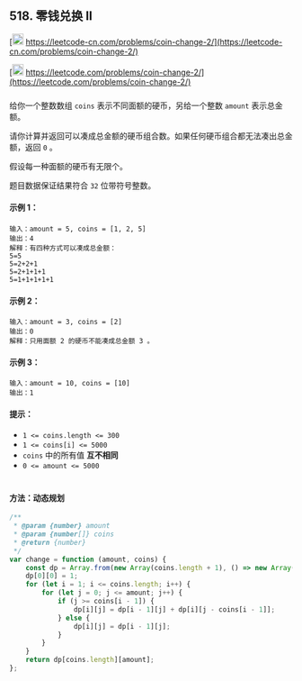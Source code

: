 ## 518. 零钱兑换 II

[<img src="https://static.leetcode-cn.com/cn-mono-assets/production/assets/logo-dark-cn.c42314a8.svg" height="20" /> https://leetcode-cn.com/problems/coin-change-2/](https://leetcode-cn.com/problems/coin-change-2/)

[<img src="https://assets.leetcode.com/static_assets/public/webpack_bundles/images/logo-dark.e99485d9b.svg" height="20"/> https://leetcode.com/problems/coin-change-2/](https://leetcode.com/problems/coin-change-2/)

###

给你一个整数数组 `coins` 表示不同面额的硬币，另给一个整数 `amount` 表示总金额。

请你计算并返回可以凑成总金额的硬币组合数。如果任何硬币组合都无法凑出总金额，返回 `0` 。

假设每一种面额的硬币有无限个。

题目数据保证结果符合 `32` 位带符号整数。

#### 示例 1：

```
输入：amount = 5, coins = [1, 2, 5]
输出：4
解释：有四种方式可以凑成总金额：
5=5
5=2+2+1
5=2+1+1+1
5=1+1+1+1+1
```

#### 示例 2：

```
输入：amount = 3, coins = [2]
输出：0
解释：只用面额 2 的硬币不能凑成总金额 3 。
```

#### 示例 3：

```
输入：amount = 10, coins = [10]
输出：1
```

#### 提示：

-   `1 <= coins.length <= 300`
-   `1 <= coins[i] <= 5000`
-   `coins` 中的所有值 **互不相同**
-   `0 <= amount <= 5000`

#

#### 方法：动态规划

```js
/**
 * @param {number} amount
 * @param {number[]} coins
 * @return {number}
 */
var change = function (amount, coins) {
    const dp = Array.from(new Array(coins.length + 1), () => new Array(amount + 1).fill(0));
    dp[0][0] = 1;
    for (let i = 1; i <= coins.length; i++) {
        for (let j = 0; j <= amount; j++) {
            if (j >= coins[i - 1]) {
                dp[i][j] = dp[i - 1][j] + dp[i][j - coins[i - 1]];
            } else {
                dp[i][j] = dp[i - 1][j];
            }
        }
    }
    return dp[coins.length][amount];
};
```
